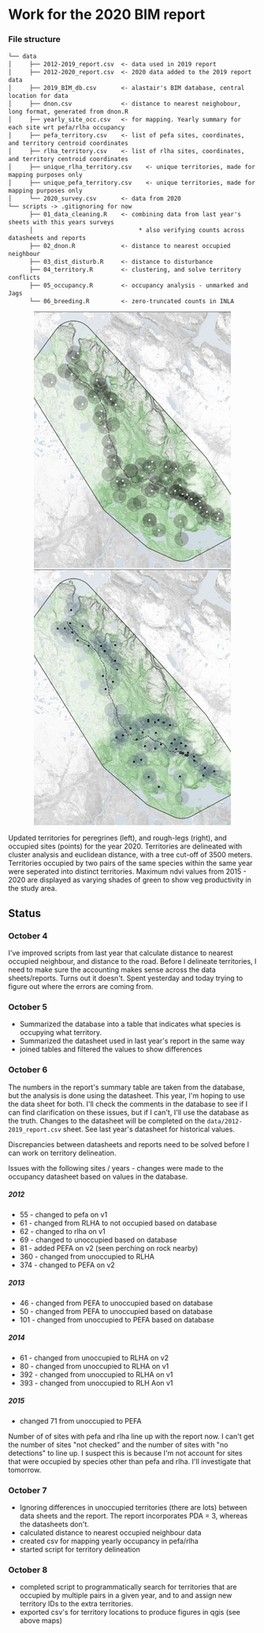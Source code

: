 Work for the 2020 BIM report
================


### File structure

```
└── data
│     ├── 2012-2019_report.csv  <- data used in 2019 report
│     ├── 2012-2020_report.csv  <- 2020 data added to the 2019 report data
│     ├── 2019_BIM_db.csv       <- alastair's BIM database, central location for data
│     ├── dnon.csv              <- distance to nearest neighobour, long format, generated from dnon.R
│     ├── yearly_site_occ.csv   <- for mapping. Yearly summary for each site wrt pefa/rlha occupancy
│     ├── pefa_territory.csv    <- list of pefa sites, coordinates, and territory centroid coordinates
│     ├── rlha_territory.csv    <- list of rlha sites, coordinates, and territory centroid coordinates
│     ├── unique_rlha_territory.csv    <- unique territories, made for mapping purposes only
│     ├── unique_pefa_territory.csv    <- unique territories, made for mapping purposes only
│     └── 2020_survey.csv       <- data from 2020
└── scripts -> .gitignoring for now
      ├── 01_data_cleaning.R    <- combining data from last year's sheets with this years surveys
      │                              * also verifying counts across datasheets and reports
      ├── 02_dnon.R             <- distance to nearest occupied neighbour
      ├── 03_dist_disturb.R     <- distance to disturbance
      ├── 04_territory.R        <- clustering, and solve territory conflicts
      ├── 05_occupancy.R        <- occupancy analysis - unmarked and Jags
      └── 06_breeding.R         <- zero-truncated counts in INLA 
```

<p align="center">
  <img width="400" src="https://github.com/emhedlin/bim_2020/blob/master/documents/pefa_terr.png">
  <img width="400" src="https://github.com/emhedlin/bim_2020/blob/master/documents/rlha_terr.png">
</p>
Updated territories for peregrines (left), and rough-legs (right), and occupied sites (points) for the year 2020. Territories are delineated with cluster analysis and euclidean distance, with a tree cut-off of 3500 meters. Territories occupied by two pairs of the same species within the same year were seperated into distinct territories. Maximum ndvi values from 2015 - 2020 are displayed as varying shades of green to show veg productivity in the study area.

## Status
### October 4

I've improved scripts from last year that calculate distance to nearest occupied neighbour, and distance to the road. Before I delineate territories, I need to make sure the accounting makes sense across the data sheets/reports. Turns out it doesn't. Spent yesterday and today trying to figure out where the errors are coming from. 

### October 5
* Summarized the database into a table that indicates what species is occupying what territory.
* Summarized the datasheet used in last year's report in the same way
* joined tables and filtered the values to show differences

### October 6

The numbers in the report's summary table are taken from the database, but the analysis is done using the datasheet. This year, I'm hoping to use the data sheet for both. I'll check the comments in the database to see if I can find clarification on these issues, but if I can't, I'll use the database as the truth. Changes to the datasheet will be completed on the ```data/2012-2019_report.csv``` sheet. See last year's datasheet for historical values.

Discrepancies between datasheets and reports need to be solved before I can work on territory delineation.

Issues with the following sites / years - changes were made to the occupancy datasheet based on values in the database.
##### 2012
* 55 - changed to pefa on v1
* 61 - changed from RLHA to not occupied based on database
* 62 - changed to rlha on v1
* 69 - changed to unoccupied based on database
* 81 - added PEFA on v2 (seen perching on rock nearby)
* 360 - changed from unoccupied to RLHA
* 374 - changed to PEFA on v2


##### 2013
* 46 - changed from PEFA to unoccupied based on database
* 50 - changed from PEFA to unoccupied based on database
* 101 - changed from unoccupied to PEFA based on database

##### 2014
* 61 - changed from unoccupied to RLHA on v2
* 80 - changed from unoccupied to RLHA on v1
* 392 - changed from unoccupied to RLHA on v1
* 393 - changed from unoccupied to RLH Aon v1


##### 2015
* changed 71 from unoccupied to PEFA

Number of of sites with pefa and rlha line up with the report now. I can't get the number of sites "not checked" and the number of sites with "no detections" to line up. I suspect this is because I'm not account for sites that were occupied by species other than pefa and rlha. I'll investigate that tomorrow.

### October 7 

* Ignoring differences in unoccupied territories (there are lots) between data sheets and the report. The report incorporates PDA = 3, whereas the datasheets don't.
* calculated distance to nearest occupied neighbour data
* created csv for mapping yearly occupancy in pefa/rlha
* started script for territory delineation

### October 8
* completed script to programmatically search for territories that are occupied by multiple pairs in a given year, and to and assign new territory IDs to the extra territories.
* exported csv's for territory locations to produce figures in qgis (see above maps)
